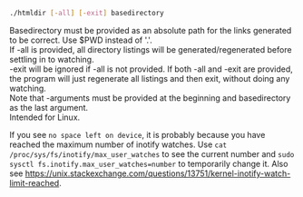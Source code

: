 ```bash
./htmldir [-all] [-exit] basedirectory
```
Basedirectory must be provided as an absolute path for the links generated to be correct. Use $PWD instead of '.'.  
If -all is provided, all directory listings will be generated/regenerated before settling in to watching.  
-exit will be ignored if -all is not provided. If both -all and -exit are provided, the program will just regenerate all listings and then exit, without doing any watching.  
Note that -arguments must be provided at the beginning and basedirectory as the last argument.  
Intended for Linux.

If you see `no space left on device`, it is probably because you have reached the maximum number of inotify watches. Use `cat /proc/sys/fs/inotify/max_user_watches` to see the current number and `sudo sysctl fs.inotify.max_user_watches=number` to temporarily change it. Also see https://unix.stackexchange.com/questions/13751/kernel-inotify-watch-limit-reached.
